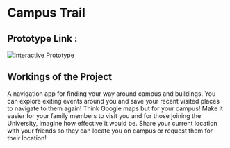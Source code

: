# Campus Trail

## Prototype Link : 
![Interactive Prototype](https://invis.io/WBEMDHDA7)

## Workings of the Project

A navigation app for finding your way around campus and buildings.
You can explore exiting events around you and save your recent visited places to navigate to them again!
Think Google maps but for your campus!
Make it easier for your family members to visit you and for those joining the University, imagine how effective it would be.
Share your current location with your friends so they can locate you on campus or request them for their location!
